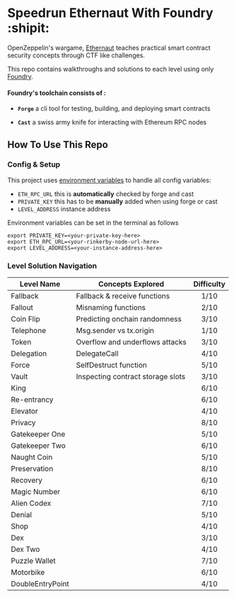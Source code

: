 # Speedrun Ethernaut With Foundry :shipit:

OpenZeppelin's wargame, [Ethernaut](https://ethernaut.openzeppelin.com/) teaches practical smart contract security concepts through CTF like challenges. 

This repo contains walkthroughs and solutions to each level using only [Foundry](https://book.getfoundry.sh/index.html).

#### Foundry's toolchain consists of :
- **`Forge`** a cli tool for testing, building, and deploying smart contracts
 
- **`Cast`** a swiss army knife for interacting with Ethereum RPC nodes
 
## How To Use This Repo
### Config & Setup
This project uses [environment variables](https://www.geeksforgeeks.org/environment-variables-in-linux-unix/) to handle all config variables:
- `ETH_RPC_URL` this is **automatically** checked by forge and cast
- `PRIVATE_KEY` this has to be **manually** added when using forge or cast
- `LEVEL_ADDRESS` instance address

Environment variables can be set in the terminal as follows
```
export PRIVATE_KEY=<your-private-key-here> 
export ETH_RPC_URL=<your-rinkerby-node-url-here>
export LEVEL_ADDRESS=<your-instance-address-here>
```

### Level Solution Navigation

| Level Name       | Concepts Explored                            | Difficulty |
| -----------      | -----------                                  | :----:     |
| Fallback         | Fallback & receive functions                 | 1/10       |
| Fallout          | Misnaming functions                          | 2/10       |
| Coin Flip        | Predicting onchain randomness                | 3/10       |
| Telephone        | Msg.sender vs tx.origin                      | 1/10       |
| Token            | Overflow and underflows attacks              | 3/10       |
| Delegation       | DelegateCall                                 | 4/10       |
| Force            | SelfDestruct function                        | 5/10       |
| Vault            | Inspecting contract storage slots            | 3/10       |
| King             |                                              | 6/10       |
| Re-entrancy      |                                              | 6/10       |
| Elevator         |                                              | 4/10       |
| Privacy          |                                              | 8/10       |
| Gatekeeper One   |                                              | 5/10       |
| Gatekeeper Two   |                                              | 6/10       |
| Naught Coin      |                                              | 5/10       |
| Preservation     |                                              | 8/10       |
| Recovery         |                                              | 6/10       |
| Magic Number     |                                              | 6/10       |
| Alien Codex      |                                              | 7/10       |
| Denial           |                                              | 5/10       |
| Shop             |                                              | 4/10       |
| Dex              |                                              | 3/10       |
| Dex Two          |                                              | 4/10       |
| Puzzle Wallet    |                                              | 7/10       |
| Motorbike        |                                              | 6/10       |
| DoubleEntryPoint |                                              | 4/10       |
